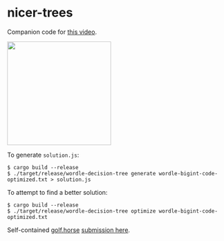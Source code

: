 # nicer-trees


Companion code for [this video](https://www.youtube.com/watch?v=JYN25TeM5kI).

[<img src="http://img.youtube.com/vi/JYN25TeM5kI/maxresdefault.jpg" height="240px">](http://youtu.be/JYN25TeM5kI)

To generate `solution.js`:
```
$ cargo build --release
$ ./target/release/wordle-decision-tree generate wordle-bigint-code-optimized.txt > solution.js
```

To attempt to find a better solution:

```
$ cargo build --release
$ ./target/release/wordle-decision-tree optimize wordle-bigint-code-optimized.txt
```

Self-contained [golf.horse](http://golf.horse) [submission here](https://github.com/dwrensha/golf-horse-submissions/blob/main/submissions/SoME2023-m4PcDDrt2kGKsOiE5Y6HhGVnYmiVn8-KPebeFFNiHu4).
